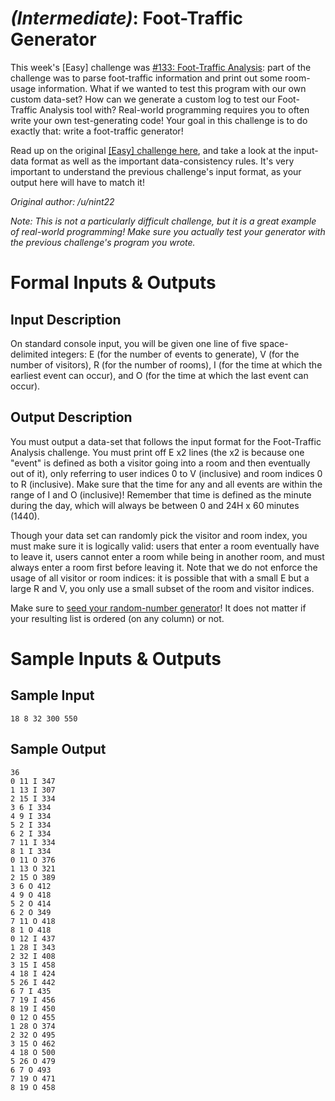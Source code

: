 # [](#IntermediateIcon) *(Intermediate)*: Foot-Traffic Generator

This week's [Easy] challenge was [#133: Foot-Traffic Analysis](http://www.reddit.com/r/dailyprogrammer/comments/1iambu/071513_challenge_133_easy_foottraffic_analysis/): part of the challenge was to parse foot-traffic information and print out some room-usage information. What if we wanted to test this program with our own custom data-set? How can we generate a custom log to test our Foot-Traffic Analysis tool with? Real-world programming requires you to often write your own test-generating code! Your goal in this challenge is to do exactly that: write a foot-traffic generator!

Read up on the original [[Easy] challenge here](http://www.reddit.com/r/dailyprogrammer/comments/1iambu/071513_challenge_133_easy_foottraffic_analysis/), and take a look at the input-data format as well as the important data-consistency rules. It's very important to understand the previous challenge's input format, as your output here will have to match it!

*Original author: /u/nint22*

*Note: This is not a particularly difficult challenge, but it is a great example of real-world programming! Make sure you actually test your generator with the previous challenge's program you wrote.*

# Formal Inputs & Outputs
## Input Description

On standard console input, you will be given one line of five space-delimited integers: E (for the number of events to generate), V (for the number of visitors), R (for the number of rooms), I (for the time at which the earliest event can occur), and O (for the time at which the last event can occur).

## Output Description

You must output a data-set that follows the input format for the Foot-Traffic Analysis challenge. You must print off E x2 lines (the x2 is because one "event" is defined as both a visitor going into a room and then eventually out of it), only referring to user indices 0 to V (inclusive) and room indices 0 to R (inclusive). Make sure that the time for any and all events are within the range of I and O (inclusive)! Remember that time is defined as the minute during the day, which will always be between 0 and 24H x 60 minutes (1440).

Though your data set can randomly pick the visitor and room index, you must make sure it is logically valid: users that enter a room eventually have to leave it, users cannot enter a room while being in another room, and must always enter a room first before leaving it. Note that we do not enforce the usage of all visitor or room indices: it is possible that with a small E but a large R and V, you only use a small subset of the room and visitor indices.

Make sure to [seed your random-number generator](http://en.wikipedia.org/wiki/Random_seed)! It does not matter if your resulting list is ordered (on any column) or not.

# Sample Inputs & Outputs
## Sample Input

    18 8 32 300 550

## Sample Output

    36
    0 11 I 347
    1 13 I 307
    2 15 I 334
    3 6 I 334
    4 9 I 334
    5 2 I 334
    6 2 I 334
    7 11 I 334
    8 1 I 334
    0 11 O 376
    1 13 O 321
    2 15 O 389
    3 6 O 412
    4 9 O 418
    5 2 O 414
    6 2 O 349
    7 11 O 418
    8 1 O 418
    0 12 I 437
    1 28 I 343
    2 32 I 408
    3 15 I 458
    4 18 I 424
    5 26 I 442
    6 7 I 435
    7 19 I 456
    8 19 I 450
    0 12 O 455
    1 28 O 374
    2 32 O 495
    3 15 O 462
    4 18 O 500
    5 26 O 479
    6 7 O 493
    7 19 O 471
    8 19 O 458